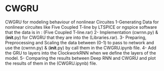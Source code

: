 # CWGRU
CWGRU for modeling behaviour of nonlinear Circuites
1-Generating Data for nonlinear circuites like Five Coupled T-line by LTSPICE or ngspice software that the data is in : (Five Coupled T-line.rar)
2- Implementation (cwrnn.py) & (__init__.py) for CWGRU that they are into the (Libraries.rar).
3- Preparing, Preprocessing and Scaling the data between (0-1) to pass to network and use the (cwrnn.py) & (__init__.py) by call them in the CWGRU.ipynb file.
4- Add the GRU to layers into the ClockworkRNN when we define the layers of the model.
5- Comparing the results between Deep RNN and CWGRU and plot the results of them in the (CWGRU.ipynb) file.
